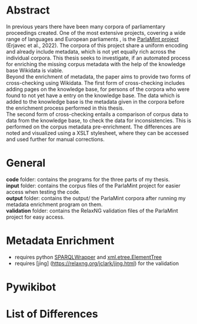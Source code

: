 # Abstract

In previous years there have been many corpora of parliamentary proceedings created. One of the most extensive projects, covering a wide range of languages and European parliaments , is the [ParlaMint project](https://github.com/clarin-eric/ParlaMint)  (Erjavec et al., 2022). The corpora of this project share a uniform encoding and already include metadata, which is not yet equally rich across the individual corpora.
This thesis seeks to investigate, if an automated process for enriching the missing corpus metadata with the help of the knowledge base Wikidata is viable. <br/>
Beyond the enrichment of metadata, the paper aims to provide two forms of cross-checking using Wikidata. 
The first form of cross-checking includes adding pages on the knowledge base, for persons of the corpora who were found to not yet have a entry on the knowledge base. The data which is added to the knowledge base is the metadata given in the corpora before the enrichment process performed in this thesis. <br/>
The second form of cross-checking entails a comparison of corpus data to data from the knowledge base, to check the data for inconsistencies. This is performed on the corpus metadata pre-enrichment. The differences are noted and visualized using a XSLT stylesheet, where they can be accessed and used further for manual corrections.

# General
**code** folder: contains the programs for the three parts of my thesis.  <br />
**input** folder: contains the corpus files of the ParlaMint project for easier access when testing the code.  <br />
**output** folder: contains the output/ the ParlaMint corpora after running my metadata enrichment program on them.  <br />
**validation** folder: contains the RelaxNG validation files of the ParlaMint project for easy access.

# Metadata Enrichment
- requires python [SPARQLWrapper](https://github.com/RDFLib/sparqlwrapper) and [xml.etree.ElementTree](https://docs.python.org/3/library/xml.etree.elementtree.html) <br/>
- requires [jing] (https://relaxng.org/jclark/jing.html) for the validation <br/>

# Pywikibot


# List of Differences
